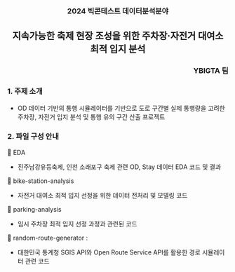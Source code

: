 <div align="center">
    <h3>2024 빅콘테스트 데이터분석분야</h3>
    <h2>지속가능한 축제 현장 조성을 위한 주차장·자전거 대여소 최적 입지 분석</h2>
</div>

<div align="right">
    <h3>YBIGTA 팀</h3>
</div>


### 1. 주제 소개
- OD 데이터 기반의 통행 시뮬레이터를 기반으로 도로 구간별 실제 통행량을 고려한 주차장, 자전거 입지 분석 및 통행 유의 구간 산출 프로젝트

### 2. 파일 구성 안내
📂 EDA
- 진주남강유등축제, 인천 소래포구 축제 관련 OD, Stay 데이터 EDA 코드 및 결과 <br/>

📂 bike-station-analysis
- 자전거 대여소 최적 입지 선정을 위한 데이터 전처리 및 모델링 코드 <br/>

📂 parking-analysis
- 임시 주차장 최적 입지 선정 과정과 관련된 코드 <br/>

📂 random-route-generator :
- 대한민국 통계청 SGIS API와 Open Route Service API를 활용한 경로 시뮬레이터 관련 코드 <br/>
